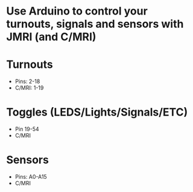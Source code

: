 # Use Arduino to control your turnouts, signals and sensors with JMRI (and C/MRI)

# Turnouts
* Pins: 2-18
* C/MRI: 1-19

# Toggles (LEDS/Lights/Signals/ETC)
* Pin 19-54
* C/MRI 


# Sensors
* Pins: A0-A15
* C/MRI
